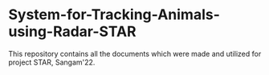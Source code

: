 # System-for-Tracking-Animals-using-Radar-STAR
This repository contains all the documents which were made and utilized for project STAR, Sangam'22.
